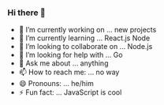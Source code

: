 ### Hi there 👋

<!--
**Beginner777-cpp/Beginner777-cpp** is a ✨ _special_ ✨ repository because its `README.md` (this file) appears on your GitHub profile.

Here are some ideas to get you started:
-->
- 🔭 I’m currently working on ... new projects
- 🌱 I’m currently learning ... React.js Node
- 👯 I’m looking to collaborate on ... Node.js
- 🤔 I’m looking for help with ... Go
- 💬 Ask me about ... anything
- 📫 How to reach me: ... no way
- 😄 Pronouns: ... he/him
- ⚡ Fun fact: ... JavaScript is cool

